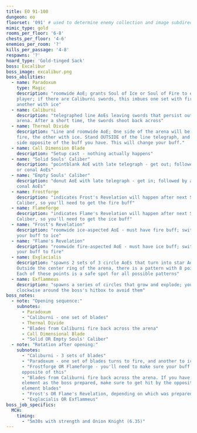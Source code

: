 ```yaml
---
title: EO 91-100
dungeon: eo
floorset: '091' # used to determine enemy collection and image subdirectory
mimic_type: gold
rooms_per_floor: '6-8'
chests_per_floor: '4-6'
enemies_per_room: '?'
kills_per_passage: '4-8'
respawns: '?'
hoard_type: 'Gold-tinged Sack'
boss: Excalibur
boss_image: excalibur.png
boss_abilities:
  - name: Paradoxum
    type: Magic
    description: "roomwide AoE; grants Soul of Ice or Soul of Fire to each
    player; if there are Caliburni swords, this imbues one set with fire, and
    another with ice"
  - name: Caliburni
    description: "telegraphed line AoEs leaving swords that persist outside the
    arena. After a short time, the swords shoot back across"
  - name: Thermal Divide
    description: "Line and roomwide AoE; One side of the arena will be hit with
    fire, the other with ice. Stand OUTSIDE of the line telegraph, and on the
    side opposite of the buff you have. This will change your buff."
  - name: Call Dimension Blade
    description: "Setup cast - nothing actually happens"
  - name: "Solid Souls' Caliber"
    description: "pointblank AoE with late telegraph - get out; followed by arc
    or conal AoEs"
  - name: "Empty Souls' Caliber"
    description: "donut AoE with late telegraph - get in; followed by arc or
    conal AoEs"
  - name: Frostforge
    description: "indicates Frost's Revelation will happen after next Souls'
    Caliber, so you'll need to get the fire buff"
  - name: Flameforge
    description: "indicates Flame's Revelation will happen after next Souls'
    Caliber, so you'll need to get the ice buff"
  - name: "Frost's Revelation"
    description: "roomwide ice-aspected AoE - must have fire buff; switches
    your buff to ice"
  - name: "Flame's Revelation"
    description: "roomwide fire-aspected AoE - must have ice buff; switches
    your buff to fire"
  - name: Exglacialis
    description: "spawns 2 sets of 3 circle AoEs that turn into star AoEs.
    Outside the center ring of the arena, there is a pattern with 8 points.
    Each of these points is a safe spot for all possible patterns"
  - name: Exflammeus
    description: "spawns a series of circles that grow and explode; you can run
    clockwise around the boss's hitbox to avoid them"
boss_notes:
  - note: "Opening sequence:"
    subnotes:
      - Paradoxum
      - "Caliburni - one set of blades"
      - Thermal Divide
      - "Blades from Caliburni fire back across the arena"
      - Call Dimensional Blade
      - "Solid OR Empty Souls' Caliber"
  - note: "Rotation after opening:"
    subnotes:
      - "Caliburni - 3 sets of blades"
      - "Paradoxum - one set of blades turns to fire, and another to ice"
      - "Frostforge OR Flameforge - you'll need to make sure your buff is
      opposite of this"
      - "Blades from Caliburni fire back across the arena. If you have the same
      element as the boss prepared, make sure to get hit by the opposite
      element blades"
      - "Frost's OR Flame's Revelation, depending on which was prepared"
      - "Exglacialis OR Exflammeus"
boss_job_specifics:
  MCH:
    timing:
      - "5m30s with strength and Onion Knight (6.35)"
---
```

